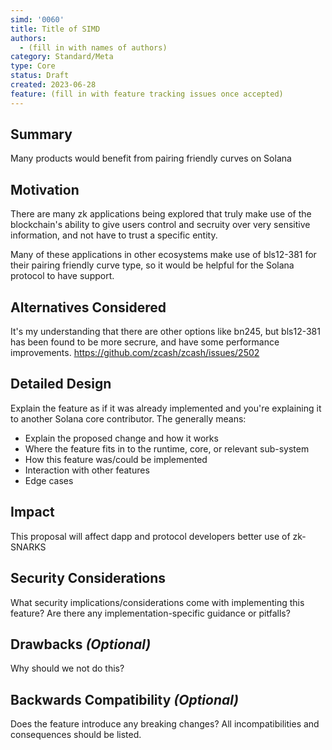 ```yaml
---
simd: '0060'
title: Title of SIMD
authors:
  - (fill in with names of authors)
category: Standard/Meta
type: Core
status: Draft
created: 2023-06-28
feature: (fill in with feature tracking issues once accepted)
---
```


## Summary

Many products would benefit from pairing friendly curves on Solana

## Motivation

There are many zk applications being explored that truly make use of the blockchain's ability to give users control and secruity over very sensitive information, and not have to trust a specific entity.

Many of these applications in other ecosystems make use of bls12-381 for their pairing friendly curve type, so it would be helpful for the Solana protocol to have support.

## Alternatives Considered

It's my understanding that there are other options like bn245, but bls12-381 has been found to be more secrure, and have some performance improvements.
https://github.com/zcash/zcash/issues/2502

## Detailed Design

Explain the feature as if it was already implemented and you're explaining it
to another Solana core contributor. The generally means:

- Explain the proposed change and how it works
- Where the feature fits in to the runtime, core, or relevant sub-system
- How this feature was/could be implemented
- Interaction with other features
- Edge cases

## Impact

This proposal will affect dapp and protocol developers better use of zk-SNARKS

## Security Considerations

What security implications/considerations come with implementing this feature?
Are there any implementation-specific guidance or pitfalls?

## Drawbacks *(Optional)*

Why should we not do this?

## Backwards Compatibility *(Optional)*

Does the feature introduce any breaking changes? All incompatibilities and
consequences should be listed.